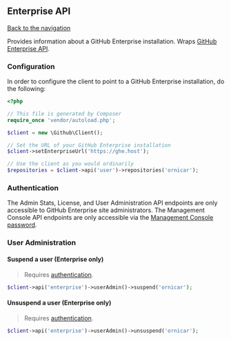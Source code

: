 ## Enterprise API
[Back to the navigation](README.md)

Provides information about a GitHub Enterprise installation. Wraps [GitHub Enterprise API](http://developer.github.com/v3/enterprise/).

### Configuration
In order to configure the client to point to a GitHub Enterprise installation, do the following:

```php
<?php

// This file is generated by Composer
require_once 'vendor/autoload.php';

$client = new \Github\Client();

// Set the URL of your GitHub Enterprise installation
$client->setEnterpriseUrl('https://ghe.host');

// Use the client as you would ordinarily
$repositories = $client->api('user')->repositories('ornicar');
```

### Authentication
The Admin Stats, License, and User Administration API endpoints are only accessible to GitHub Enterprise site administrators. The Management Console API endpoints are only accessible via the [Management Console password](https://developer.github.com/v3/enterprise/management_console/#authentication).

### User Administration

#### Suspend a user (Enterprise only)

> Requires [authentication](security.md).

```php
$client->api('enterprise')->userAdmin()->suspend('ornicar');
```

#### Unsuspend a user (Enterprise only)

> Requires [authentication](security.md).

```php
$client->api('enterprise')->userAdmin()->unsuspend('ornicar');
```
